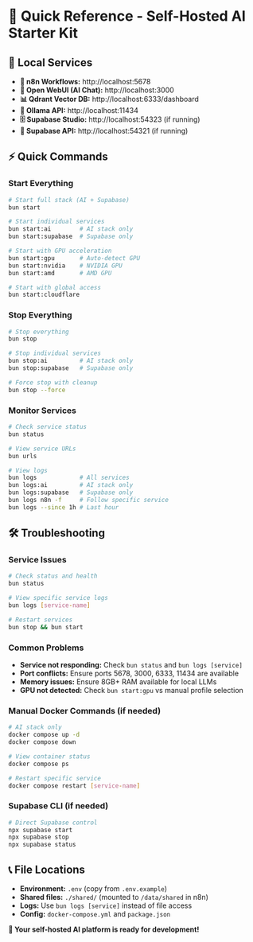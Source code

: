 # 🚀 Quick Reference - Self-Hosted AI Starter Kit

## 🔗 Local Services
- **🤖 n8n Workflows:** http://localhost:5678
- **🤖 Open WebUI (AI Chat):** http://localhost:3000
- **📊 Qdrant Vector DB:** http://localhost:6333/dashboard
- **🔧 Ollama API:** http://localhost:11434
- **🗄️ Supabase Studio:** http://localhost:54323 (if running)
- **🔗 Supabase API:** http://localhost:54321 (if running)

## ⚡ Quick Commands

### Start Everything
```bash
# Start full stack (AI + Supabase)
bun start

# Start individual services
bun start:ai        # AI stack only
bun start:supabase  # Supabase only

# Start with GPU acceleration
bun start:gpu       # Auto-detect GPU
bun start:nvidia    # NVIDIA GPU
bun start:amd       # AMD GPU

# Start with global access
bun start:cloudflare
```

### Stop Everything
```bash
# Stop everything
bun stop

# Stop individual services
bun stop:ai         # AI stack only
bun stop:supabase   # Supabase only

# Force stop with cleanup
bun stop --force
```

### Monitor Services
```bash
# Check service status
bun status

# View service URLs
bun urls

# View logs
bun logs            # All services
bun logs:ai         # AI stack only
bun logs:supabase   # Supabase only
bun logs n8n -f     # Follow specific service
bun logs --since 1h # Last hour
```

## 🛠 Troubleshooting

### Service Issues
```bash
# Check status and health
bun status

# View specific service logs
bun logs [service-name]

# Restart services
bun stop && bun start
```

### Common Problems
- **Service not responding:** Check `bun status` and `bun logs [service]`
- **Port conflicts:** Ensure ports 5678, 3000, 6333, 11434 are available
- **Memory issues:** Ensure 8GB+ RAM available for local LLMs
- **GPU not detected:** Check `bun start:gpu` vs manual profile selection

### Manual Docker Commands (if needed)
```bash
# AI stack only
docker compose up -d
docker compose down

# View container status
docker compose ps

# Restart specific service
docker compose restart [service-name]
```

### Supabase CLI (if needed)
```bash
# Direct Supabase control
npx supabase start
npx supabase stop
npx supabase status
```

## 📞 File Locations
- **Environment:** `.env` (copy from `.env.example`)
- **Shared files:** `./shared/` (mounted to `/data/shared` in n8n)
- **Logs:** Use `bun logs [service]` instead of file access
- **Config:** `docker-compose.yml` and `package.json`

**🌟 Your self-hosted AI platform is ready for development!**